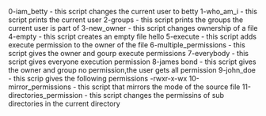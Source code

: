 0-iam_betty - this script changes the current user to betty
1-who_am_i - this script prints the current user
2-groups - this script prints the groups the current user is part of
3-new_owner - this script changes ownership of a file
4-empty - this script creates an empty file hello
5-execute - this script adds execute permission to the owner of the file
6-multiple_permissions - this script gives the owner and gourp execute permissions
7-everybody - this script gives everyone execution permission
8-james bond - this script gives the owner and group no permission,the user gets all permission
9-john_doe - this scrip gives the following permissions -rwxr-x-wx
10-mirror_permissions - this script that mirrors the mode of the source file
11-directories_permission - this script changes the permissins of sub directories in the current directory
